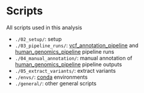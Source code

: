 # Scripts

All scripts used in this analysis

- `./02_setup/`: setup
- `./03_pipeline_runs/`: [vcf_annotation_pipeline](https://github.com/ESR-NZ/vcf_annotation_pipeline) and [human_genomics_pipeline](https://github.com/ESR-NZ/human_genomics_pipeline) pipeline runs
- `./04_manual_annotation/`: manual annotation of [human_genomics_pipeline](https://github.com/ESR-NZ/human_genomics_pipeline) pipeline outputs
- `./05_extract_variants/`: extract variants
- `./envs/`: [conda](https://docs.conda.io/en/latest/) environments
- `./general/`: other general scripts

